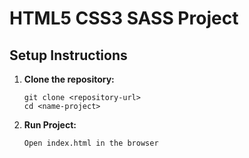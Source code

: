 # HTML5 CSS3 SASS Project

## Setup Instructions

1. **Clone the repository:**
   ```
   git clone <repository-url>
   cd <name-project>
   ```

2. **Run Project:**
   ```
   Open index.html in the browser
   ```